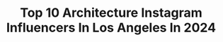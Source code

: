 ---
title: Top 10 Architecture Instagram Influencers In Los Angeles In 2024
description: >-
  Find top architecture Instagram influencers in Los Angeles in 2024. Most popular hashtags: #architecture #losangeles #interiordesign #design.
platform: Instagram
hits: 200
text_top: See the top-rated Instagram influencers on inBeat.
text_bottom: Our platform aggregates 200 Instagram influencers like this in Los Angeles, United States for you to work with.
profiles:
  - username: "chernovteam"
    fullname: >-
      Chernov Team
    bio: >-
      Luxury Real Estate #1 Top Selling Team in San Fernando Valley #6 out of 1.25 million agents in Los Angeles @dennischernov Lic. # 01850113
    location: "United States"
    followers: 41752
    engagement: 137
    commentsToLikes: 0.013649
    id: ck14hroocbshd0i194ieo1btq
    verified: false
    hashtags: "#lalistings, #losangeles, #realestateexperts, #homesforsale"
  - username: "velvetandlinen"
    fullname: >-
      Brooke Giannetti
    bio: >-
      Creating Patina Meadow with @stevegiannetti @leilarosegiannetti Store: @patinahomeandgarden Books: Patina: Style, Farm, Living, Homes
    location: "United States"
    followers: 178824
    engagement: 206
    commentsToLikes: 0.044145
    id: ck0vy8bdq2pq80i19jmgja9wb
    verified: true
    hashtags: "#ojai, #patinafarm, #farmliving, #intentionaldesign"
  - username: "karamanndesign"
    fullname: >-
      Kara Mann
    bio: >-
      Interior Design + Architecture Chicago + Los Angeles Maker @kept.home Book a consultation with me on @theexpert
    location: "United States"
    followers: 40668
    engagement: 150
    commentsToLikes: 0.027597
    id: ck5hog0bgphu90i11sjbpwd5n
    verified: true
    hashtags: "#winnetkaestate, #karamannxcb2, #karamanndesign, #iwd2021"
  - username: "harrisondesign"
    fullname: >-
      Harrison Design
    bio: >-
      Architecture | Interior Design | Landscape Architecture Atlanta - Los Angeles - Naples - New York - St Simons - Santa Barbara - Washington, DC
    location: "United States"
    followers: 64805
    engagement: 133
    commentsToLikes: 0.013758
    id: ck5c7qg6380bn0i11pyzwmix2
    verified: false
    hashtags: "#traditionalarchitecture, #renovation, #johnumberger, #architecture"
  - username: "sarahkjelleren"
    fullname: >-
      Sarah Lake Kjelleren
    bio: >-
      Social entrepreneur and multimedia artist. 🌱🌳🌊 Do what you can, with what you have, where you are. Think global, act local! 🌻 Founder of GARDEN Studio
    location: "United States"
    followers: 17720
    engagement: 237
    commentsToLikes: 0.095201
    id: ck6tjo5je33hz0j71d3lt3011
    verified: false
    hashtags: "#paris, #vermont, #earth, #architecture"
  - username: "kate_tova"
    fullname: >-
      Artist • San Francisco
    bio: >-
      Kate Tova 💖 Full-time Artist🎨 📍🌺San Francisco For inquiries, please email 💌ArtistKateTova@gmail.com
    location: "United States"
    followers: 61076
    engagement: 475
    commentsToLikes: 0.051901
    id: ck5bzhxl0r6h10i11dz9o885l
    verified: false
    hashtags: "#siliconvalley, #sanfranciscoartist, #artistsoninstagram, #art"
  - username: "landrydesigngroup"
    fullname: >-
      Landry Design Group
    bio: >-
      We are a high-end custom residential architecture firm in Los Angeles with projects all over the world.
    location: "United States"
    followers: 29965
    engagement: 89
    commentsToLikes: 0.017867
    id: ck5hi8jjfc7eq0i114o40ianv
    verified: false
    hashtags: "#architecturelover, #architecture, #exterior, #inspired"
  - username: "joshreef"
    fullname: >-
      Josh Reef
    bio: >-
      ⭐️ Realtor @DouglasElliman 📍Los Angeles/Beverly Hills 📺 As Seen on “Extra TV” 🔑 Find/Sell Your Home 📲 (310) 728-9228
    location: "United States"
    followers: 40303
    engagement: 310
    commentsToLikes: 0.051240
    id: ckf5owj1m429z0j234zxw78m8
    verified: false
    hashtags: "#homedesign, #decorliving, #interiordesigner, #home"
  - username: "dennischernov"
    fullname: >-
      Dennis Chernov
    bio: >-
      Proud Dad of 2 boys Vincent and Dylan, Married to the most beautiful woman in the world @yanachernov and huge lover of Real Estate. @chernovteam
    location: "United States"
    followers: 57871
    engagement: 242
    commentsToLikes: 0.011655
    id: ck0u70aer3isf0i19dsau5nao
    verified: false
    hashtags: "#modernarchitecture, #luxuryrealestate, #milliondollarlisting, #realestate"
  - username: "rick_ontherun"
    fullname: >-
      Rick Southers
    bio: >-
      ✈️: Adventure Travel 📧: contact@rickontherun.com 📍: Pittsburgh ⚡️ΩΨΦ 📸: @ontherun_images
    location: "United States"
    followers: 9550
    engagement: 492
    commentsToLikes: 0.063166
    id: ckap1sofbvyoe0i78len879so
    verified: false
    hashtags: "#loretobcstourism, #visitmexico, #wegotoo, #visitutah"
---